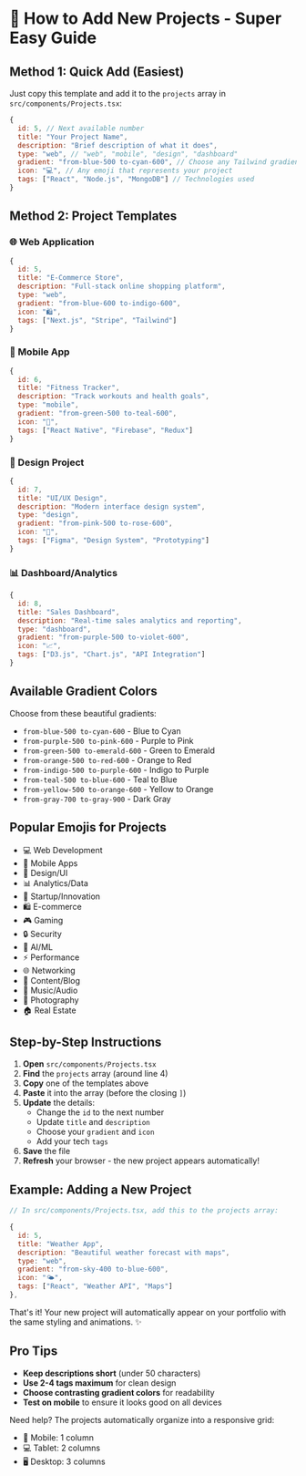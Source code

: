 # 🚀 How to Add New Projects - Super Easy Guide

## Method 1: Quick Add (Easiest)

Just copy this template and add it to the `projects` array in `src/components/Projects.tsx`:

```javascript
{
  id: 5, // Next available number
  title: "Your Project Name",
  description: "Brief description of what it does",
  type: "web", // "web", "mobile", "design", "dashboard"
  gradient: "from-blue-500 to-cyan-600", // Choose any Tailwind gradient
  icon: "💻", // Any emoji that represents your project
  tags: ["React", "Node.js", "MongoDB"] // Technologies used
}
```

## Method 2: Project Templates

### 🌐 Web Application
```javascript
{
  id: 5,
  title: "E-Commerce Store",
  description: "Full-stack online shopping platform",
  type: "web",
  gradient: "from-blue-600 to-indigo-600",
  icon: "🛍️",
  tags: ["Next.js", "Stripe", "Tailwind"]
}
```

### 📱 Mobile App
```javascript
{
  id: 6,
  title: "Fitness Tracker",
  description: "Track workouts and health goals",
  type: "mobile",
  gradient: "from-green-500 to-teal-600",
  icon: "💪",
  tags: ["React Native", "Firebase", "Redux"]
}
```

### 🎨 Design Project
```javascript
{
  id: 7,
  title: "UI/UX Design",
  description: "Modern interface design system",
  type: "design",
  gradient: "from-pink-500 to-rose-600",
  icon: "🎨",
  tags: ["Figma", "Design System", "Prototyping"]
}
```

### 📊 Dashboard/Analytics
```javascript
{
  id: 8,
  title: "Sales Dashboard",
  description: "Real-time sales analytics and reporting",
  type: "dashboard",
  gradient: "from-purple-500 to-violet-600",
  icon: "📈",
  tags: ["D3.js", "Chart.js", "API Integration"]
}
```

## Available Gradient Colors

Choose from these beautiful gradients:

- `from-blue-500 to-cyan-600` - Blue to Cyan
- `from-purple-500 to-pink-600` - Purple to Pink  
- `from-green-500 to-emerald-600` - Green to Emerald
- `from-orange-500 to-red-600` - Orange to Red
- `from-indigo-500 to-purple-600` - Indigo to Purple
- `from-teal-500 to-blue-600` - Teal to Blue
- `from-yellow-500 to-orange-600` - Yellow to Orange
- `from-gray-700 to-gray-900` - Dark Gray

## Popular Emojis for Projects

- 💻 Web Development
- 📱 Mobile Apps
- 🎨 Design/UI
- 📊 Analytics/Data
- 🚀 Startup/Innovation
- 🛍️ E-commerce
- 🎮 Gaming
- 🔒 Security
- 🤖 AI/ML
- ⚡ Performance
- 🌐 Networking
- 📝 Content/Blog
- 🎵 Music/Audio
- 📸 Photography
- 🏠 Real Estate

## Step-by-Step Instructions

1. **Open** `src/components/Projects.tsx`
2. **Find** the `projects` array (around line 4)
3. **Copy** one of the templates above
4. **Paste** it into the array (before the closing `]`)
5. **Update** the details:
   - Change the `id` to the next number
   - Update `title` and `description`
   - Choose your `gradient` and `icon`
   - Add your tech `tags`
6. **Save** the file
7. **Refresh** your browser - the new project appears automatically!

## Example: Adding a New Project

```javascript
// In src/components/Projects.tsx, add this to the projects array:

{
  id: 5,
  title: "Weather App", 
  description: "Beautiful weather forecast with maps",
  type: "web",
  gradient: "from-sky-400 to-blue-600",
  icon: "🌤️",
  tags: ["React", "Weather API", "Maps"]
},
```

That's it! Your new project will automatically appear on your portfolio with the same styling and animations. ✨

## Pro Tips

- **Keep descriptions short** (under 50 characters)
- **Use 2-4 tags maximum** for clean design
- **Choose contrasting gradient colors** for readability
- **Test on mobile** to ensure it looks good on all devices

Need help? The projects automatically organize into a responsive grid:
- 📱 Mobile: 1 column
- 💻 Tablet: 2 columns  
- 🖥️ Desktop: 3 columns 
